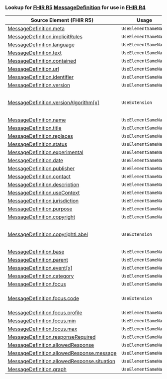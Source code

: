 ### Lookup for [FHIR R5](https://hl7.org/fhir/R5/) [MessageDefinition](https://hl7.org/fhir/R5/MessageDefinition.html) for use in [FHIR R4](https://hl7.org/fhir/R4/)

| Source Element (FHIR R5) | Usage | Target |
| -------------- | ----- | ------ |
| [MessageDefinition.meta](https://hl7.org/fhir/R5/MessageDefinition.html#resource) | `UseElementSameName` | [MessageDefinition.meta](https://hl7.org/fhir/R4/MessageDefinition.html#resource) |
| [MessageDefinition.implicitRules](https://hl7.org/fhir/R5/MessageDefinition.html#resource) | `UseElementSameName` | [MessageDefinition.implicitRules](https://hl7.org/fhir/R4/MessageDefinition.html#resource) |
| [MessageDefinition.language](https://hl7.org/fhir/R5/MessageDefinition.html#resource) | `UseElementSameName` | [MessageDefinition.language](https://hl7.org/fhir/R4/MessageDefinition.html#resource) |
| [MessageDefinition.text](https://hl7.org/fhir/R5/MessageDefinition.html#resource) | `UseElementSameName` | [MessageDefinition.text](https://hl7.org/fhir/R4/MessageDefinition.html#resource) |
| [MessageDefinition.contained](https://hl7.org/fhir/R5/MessageDefinition.html#resource) | `UseElementSameName` | [MessageDefinition.contained](https://hl7.org/fhir/R4/MessageDefinition.html#resource) |
| [MessageDefinition.url](https://hl7.org/fhir/R5/MessageDefinition.html#resource) | `UseElementSameName` | [MessageDefinition.url](https://hl7.org/fhir/R4/MessageDefinition.html#resource) |
| [MessageDefinition.identifier](https://hl7.org/fhir/R5/MessageDefinition.html#resource) | `UseElementSameName` | [MessageDefinition.identifier](https://hl7.org/fhir/R4/MessageDefinition.html#resource) |
| [MessageDefinition.version](https://hl7.org/fhir/R5/MessageDefinition.html#resource) | `UseElementSameName` | [MessageDefinition.version](https://hl7.org/fhir/R4/MessageDefinition.html#resource) |
| [MessageDefinition.versionAlgorithm[x]](https://hl7.org/fhir/R5/MessageDefinition.html#resource) | `UseExtension` | [http://hl7.org/fhir/5.0/StructureDefinition/extension-MessageDefinition.versionAlgorithm](StructureDefinition-ext-R5-MessageDefinition.versionAlgorithm.html) |
| [MessageDefinition.name](https://hl7.org/fhir/R5/MessageDefinition.html#resource) | `UseElementSameName` | [MessageDefinition.name](https://hl7.org/fhir/R4/MessageDefinition.html#resource) |
| [MessageDefinition.title](https://hl7.org/fhir/R5/MessageDefinition.html#resource) | `UseElementSameName` | [MessageDefinition.title](https://hl7.org/fhir/R4/MessageDefinition.html#resource) |
| [MessageDefinition.replaces](https://hl7.org/fhir/R5/MessageDefinition.html#resource) | `UseElementSameName` | [MessageDefinition.replaces](https://hl7.org/fhir/R4/MessageDefinition.html#resource) |
| [MessageDefinition.status](https://hl7.org/fhir/R5/MessageDefinition.html#resource) | `UseElementSameName` | [MessageDefinition.status](https://hl7.org/fhir/R4/MessageDefinition.html#resource) |
| [MessageDefinition.experimental](https://hl7.org/fhir/R5/MessageDefinition.html#resource) | `UseElementSameName` | [MessageDefinition.experimental](https://hl7.org/fhir/R4/MessageDefinition.html#resource) |
| [MessageDefinition.date](https://hl7.org/fhir/R5/MessageDefinition.html#resource) | `UseElementSameName` | [MessageDefinition.date](https://hl7.org/fhir/R4/MessageDefinition.html#resource) |
| [MessageDefinition.publisher](https://hl7.org/fhir/R5/MessageDefinition.html#resource) | `UseElementSameName` | [MessageDefinition.publisher](https://hl7.org/fhir/R4/MessageDefinition.html#resource) |
| [MessageDefinition.contact](https://hl7.org/fhir/R5/MessageDefinition.html#resource) | `UseElementSameName` | [MessageDefinition.contact](https://hl7.org/fhir/R4/MessageDefinition.html#resource) |
| [MessageDefinition.description](https://hl7.org/fhir/R5/MessageDefinition.html#resource) | `UseElementSameName` | [MessageDefinition.description](https://hl7.org/fhir/R4/MessageDefinition.html#resource) |
| [MessageDefinition.useContext](https://hl7.org/fhir/R5/MessageDefinition.html#resource) | `UseElementSameName` | [MessageDefinition.useContext](https://hl7.org/fhir/R4/MessageDefinition.html#resource) |
| [MessageDefinition.jurisdiction](https://hl7.org/fhir/R5/MessageDefinition.html#resource) | `UseElementSameName` | [MessageDefinition.jurisdiction](https://hl7.org/fhir/R4/MessageDefinition.html#resource) |
| [MessageDefinition.purpose](https://hl7.org/fhir/R5/MessageDefinition.html#resource) | `UseElementSameName` | [MessageDefinition.purpose](https://hl7.org/fhir/R4/MessageDefinition.html#resource) |
| [MessageDefinition.copyright](https://hl7.org/fhir/R5/MessageDefinition.html#resource) | `UseElementSameName` | [MessageDefinition.copyright](https://hl7.org/fhir/R4/MessageDefinition.html#resource) |
| [MessageDefinition.copyrightLabel](https://hl7.org/fhir/R5/MessageDefinition.html#resource) | `UseExtension` | [http://hl7.org/fhir/5.0/StructureDefinition/extension-MessageDefinition.copyrightLabel](StructureDefinition-ext-R5-MessageDefinition.copyrightLabel.html) |
| [MessageDefinition.base](https://hl7.org/fhir/R5/MessageDefinition.html#resource) | `UseElementSameName` | [MessageDefinition.base](https://hl7.org/fhir/R4/MessageDefinition.html#resource) |
| [MessageDefinition.parent](https://hl7.org/fhir/R5/MessageDefinition.html#resource) | `UseElementSameName` | [MessageDefinition.parent](https://hl7.org/fhir/R4/MessageDefinition.html#resource) |
| [MessageDefinition.event[x]](https://hl7.org/fhir/R5/MessageDefinition.html#resource) | `UseElementSameName` | [MessageDefinition.event[x]](https://hl7.org/fhir/R4/MessageDefinition.html#resource) |
| [MessageDefinition.category](https://hl7.org/fhir/R5/MessageDefinition.html#resource) | `UseElementSameName` | [MessageDefinition.category](https://hl7.org/fhir/R4/MessageDefinition.html#resource) |
| [MessageDefinition.focus](https://hl7.org/fhir/R5/MessageDefinition.html#resource) | `UseElementSameName` | [MessageDefinition.focus](https://hl7.org/fhir/R4/MessageDefinition.html#resource) |
| [MessageDefinition.focus.code](https://hl7.org/fhir/R5/MessageDefinition.html#resource) | `UseExtension` | [http://hl7.org/fhir/5.0/StructureDefinition/extension-MessageDefinition.focus.code](StructureDefinition-ext-R5-MessageDefinition.fo.code.html) |
| [MessageDefinition.focus.profile](https://hl7.org/fhir/R5/MessageDefinition.html#resource) | `UseElementSameName` | [MessageDefinition.focus.profile](https://hl7.org/fhir/R4/MessageDefinition.html#resource) |
| [MessageDefinition.focus.min](https://hl7.org/fhir/R5/MessageDefinition.html#resource) | `UseElementSameName` | [MessageDefinition.focus.min](https://hl7.org/fhir/R4/MessageDefinition.html#resource) |
| [MessageDefinition.focus.max](https://hl7.org/fhir/R5/MessageDefinition.html#resource) | `UseElementSameName` | [MessageDefinition.focus.max](https://hl7.org/fhir/R4/MessageDefinition.html#resource) |
| [MessageDefinition.responseRequired](https://hl7.org/fhir/R5/MessageDefinition.html#resource) | `UseElementSameName` | [MessageDefinition.responseRequired](https://hl7.org/fhir/R4/MessageDefinition.html#resource) |
| [MessageDefinition.allowedResponse](https://hl7.org/fhir/R5/MessageDefinition.html#resource) | `UseElementSameName` | [MessageDefinition.allowedResponse](https://hl7.org/fhir/R4/MessageDefinition.html#resource) |
| [MessageDefinition.allowedResponse.message](https://hl7.org/fhir/R5/MessageDefinition.html#resource) | `UseElementSameName` | [MessageDefinition.allowedResponse.message](https://hl7.org/fhir/R4/MessageDefinition.html#resource) |
| [MessageDefinition.allowedResponse.situation](https://hl7.org/fhir/R5/MessageDefinition.html#resource) | `UseElementSameName` | [MessageDefinition.allowedResponse.situation](https://hl7.org/fhir/R4/MessageDefinition.html#resource) |
| [MessageDefinition.graph](https://hl7.org/fhir/R5/MessageDefinition.html#resource) | `UseElementSameName` | [MessageDefinition.graph](https://hl7.org/fhir/R4/MessageDefinition.html#resource) |
